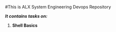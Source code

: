 #This is ALX System Engineering Devops Repository

_**It contains tasks on:**_
1.  **Shell Basics**
